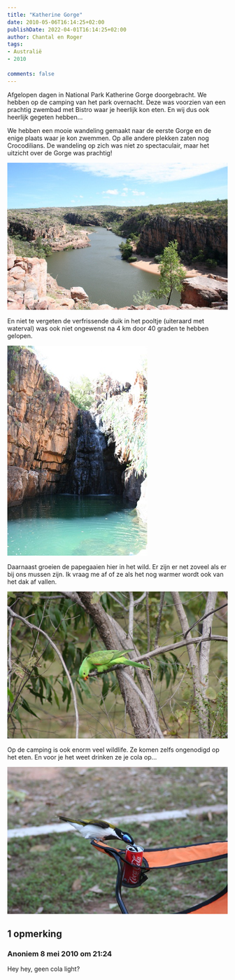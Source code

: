 ```yaml
---
title: "Katherine Gorge"
date: 2010-05-06T16:14:25+02:00
publishDate: 2022-04-01T16:14:25+02:00
author: Chantal en Roger
tags:
- Australië
- 2010

comments: false
---
```


Afgelopen dagen in National Park Katherine Gorge doorgebracht. We hebben op de camping van het park overnacht. Deze was voorzien van een prachtig zwembad met Bistro waar je heerlijk kon eten. En wij dus ook heerlijk gegeten hebben…

We hebben een mooie wandeling gemaakt naar de eerste Gorge en de enige plaats waar je kon zwemmen. Op alle andere plekken zaten nog Crocodilians. De wandeling op zich was niet zo spectaculair, maar het uitzicht over de Gorge was prachtig!

![Gorge](./images/IMG_35712.jpg)

En niet te vergeten de verfrissende duik in het pooltje (uiteraard met waterval) was ook niet ongewenst na 4 km door 40 graden te hebben gelopen.

![Pool](./images/IMG_35992.jpg)

Daarnaast groeien de papegaaien hier in het wild. Er zijn er net zoveel als er bij ons mussen zijn. Ik vraag me af of ze als het nog warmer wordt ook van het dak af vallen.

![Bird1](./images/IMG_36312.jpg)

Op de camping is ook enorm veel wildlife. Ze komen zelfs ongenodigd op het eten. En voor je het weet drinken ze je cola op…

![Bird2](./images/IMG_35292.jpg)

## 1 opmerking

### Anoniem 8 mei 2010 om 21:24

Hey hey, geen cola light?
